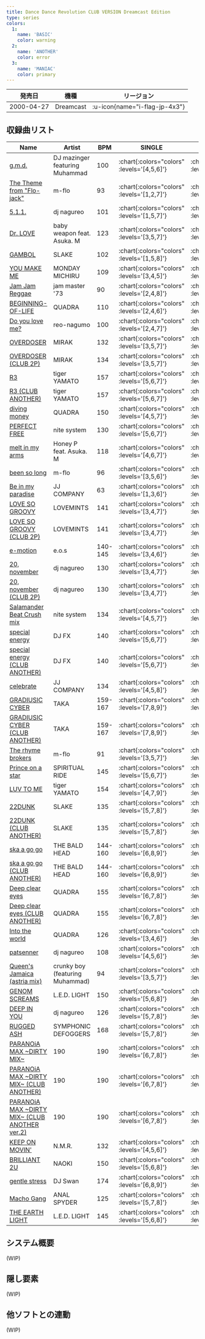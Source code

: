 ```yaml
---
title: Dance Dance Revolution CLUB VERSION Dreamcast Edition
type: series
colors:
  1:
    name: 'BASIC'
    color: warning
  2:
    name: 'ANOTHER'
    color: error
  3:
    name: 'MANIAC'
    color: primary
---
```


|発売日|機種|リージョン|
|------|----|---------|
|2000-04-27|Dreamcast| :u-icon{name="i-flag-jp-4x3"} |

## 収録曲リスト

|Name|Artist|BPM|SINGLE|DOUBLE|
|----|------|---|------|------|
|[g.m.d.](/playstation-jp/club-vol1/g-m-d)|DJ mazinger featuring Muhammad|100| :chart{:colors="colors" :levels='[4,5,6]'} | :chart{:colors="colors" :levels='[5,7]'} |
|[The Theme from "Flo-jack"](/playstation-jp/club-vol1/the-theme-from-flo-jack)|m-flo|93| :chart{:colors="colors" :levels='[1,2,7]'} | :chart{:colors="colors" :levels='[2,7]'} |
|[5.1.1.](/playstation-jp/club-vol1/5-1-1)|dj nagureo|101| :chart{:colors="colors" :levels='[1,5,7]'} | :chart{:colors="colors" :levels='[2,5]'} |
|[Dr. LOVE](/playstation-jp/club-vol1/dr-love)|baby weapon feat. Asuka. M|123| :chart{:colors="colors" :levels='[3,5,7]'} | :chart{:colors="colors" :levels='[3,5]'} |
|[GAMBOL](/playstation-jp/club-vol1/gambol)|SLAKE|102| :chart{:colors="colors" :levels='[1,5,8]'} | :chart{:colors="colors" :levels='[4,7]'} |
|[YOU MAKE ME](/playstation-jp/club-vol2/you-make-me)|MONDAY MICHIRU|109| :chart{:colors="colors" :levels='[3,4,5]'} | :chart{:colors="colors" :levels='[4,5]'} |
|[Jam Jam Reggae](/playstation-jp/club-vol1/jam-jam-reggae)|jam master '73|90| :chart{:colors="colors" :levels='[2,4,8]'} | :chart{:colors="colors" :levels='[3,7]'} |
|[BEGINNING-OF-LIFE](/playstation-jp/club-vol1/beginning-of-life)|QUADRA|110| :chart{:colors="colors" :levels='[2,4,6]'} | :chart{:colors="colors" :levels='[3,6]'} |
|[Do you love me?](/playstation-jp/club-vol1/do-you-love-me)|reo-nagumo|100| :chart{:colors="colors" :levels='[2,4,7]'} | :chart{:colors="colors" :levels='[2,6]'} |
|[OVERDOSER](/playstation-jp/club-vol1/overdoser)|MIRAK|132| :chart{:colors="colors" :levels='[3,5,7]'} | :chart{:colors="colors" :levels='[4,7]'} |
|[OVERDOSER (CLUB 2P)](/playstation-jp/club-vol2/overdoser-2p)|MIRAK|134| :chart{:colors="colors" :levels='[3,5,7]'} | :chart{:colors="colors" :levels='[4,7]'} |
|[R3](/playstation-jp/club-vol1/r3)|tiger YAMATO|157| :chart{:colors="colors" :levels='[5,6,7]'} | :chart{:colors="colors" :levels='[6,8]'} |
|[R3 (CLUB ANOTHER)](/playstation-jp/club-vol2/r3-another)|tiger YAMATO|157| :chart{:colors="colors" :levels='[5,6,7]'} | :chart{:colors="colors" :levels='[6,8]'} |
|[diving money](/playstation-jp/club-vol1/diving-money)|QUADRA|150| :chart{:colors="colors" :levels='[4,5,7]'} | :chart{:colors="colors" :levels='[5,8]'} |
|[PERFECT FREE](/playstation-jp/club-vol1/perfect-free)|nite system|130| :chart{:colors="colors" :levels='[5,6,7]'} | :chart{:colors="colors" :levels='[6,7]'} |
|[melt in my arms](/playstation-jp/club-vol1/melt-in-my-arms)|Honey P feat. Asuka. M|118| :chart{:colors="colors" :levels='[4,6,7]'} | :chart{:colors="colors" :levels='[4,5]'} |
|[been so long](/playstation-jp/club-vol2/been-so-long)|m-flo|96| :chart{:colors="colors" :levels='[3,5,6]'} | :chart{:colors="colors" :levels='[3,6]'} |
|[Be in my paradise](/playstation-jp/club-vol1/be-in-my-paradise)|JJ COMPANY|63| :chart{:colors="colors" :levels='[1,3,6]'} | :chart{:colors="colors" :levels='[3,7]'} |
|[LOVE SO GROOVY](/playstation-jp/club-vol1/love-so-groovy)|LOVEMINTS|141| :chart{:colors="colors" :levels='[3,4,7]'} | :chart{:colors="colors" :levels='[4,7]'} |
|[LOVE SO GROOVY (CLUB 2P)](/playstation-jp/club-vol2/love-so-groovy-2p)|LOVEMINTS|141| :chart{:colors="colors" :levels='[3,4,7]'} | :chart{:colors="colors" :levels='[4,7]'} |
|[e-motion](/playstation-jp/club-vol1/e-motion)|e.o.s|140-145| :chart{:colors="colors" :levels='[3,4,6]'} | :chart{:colors="colors" :levels='[5,6]'} |
|[20, november](/playstation-jp/club-vol1/20-november)|dj nagureo|130| :chart{:colors="colors" :levels='[3,4,7]'} | :chart{:colors="colors" :levels='[4,7]'} |
|[20, november (CLUB 2P)](/playstation-jp/club-vol2/20-november-2p)|dj nagureo|130| :chart{:colors="colors" :levels='[3,4,7]'} | :chart{:colors="colors" :levels='[4,7]'} |
|[Salamander Beat Crush mix](/playstation-jp/club-vol1/salamander-beat-crush-mix)|nite system|134| :chart{:colors="colors" :levels='[4,5,7]'} | :chart{:colors="colors" :levels='[4,6]'} |
|[special energy](/playstation-jp/club-vol1/special-energy)|DJ FX|140| :chart{:colors="colors" :levels='[5,6,7]'} | :chart{:colors="colors" :levels='[6,7]'} |
|[special energy (CLUB ANOTHER)](/playstation-jp/club-vol2/special-energy-another)|DJ FX|140| :chart{:colors="colors" :levels='[5,6,7]'} | :chart{:colors="colors" :levels='[6,7]'} |
|[celebrate](/playstation-jp/club-vol1/celebrate)|JJ COMPANY|134| :chart{:colors="colors" :levels='[4,5,8]'} | :chart{:colors="colors" :levels='[3,8]'} |
|[GRADIUSIC CYBER](/playstation-jp/club-vol1/gradiusic-cyber)|TAKA|159-167| :chart{:colors="colors" :levels='[7,8,9]'} | :chart{:colors="colors" :levels='[7,9]'} |
|[GRADIUSIC CYBER (CLUB ANOTHER)](/playstation-jp/club-vol2/gradiusic-cyber-another)|TAKA|159-167| :chart{:colors="colors" :levels='[7,8,9]'} | :chart{:colors="colors" :levels='[7,9]'} |
|[The rhyme brokers](/playstation-jp/club-vol2/the-rhyme-brokers)|m-flo|91| :chart{:colors="colors" :levels='[3,5,7]'} | :chart{:colors="colors" :levels='[5,7]'} |
|[Prince on a star](/playstation-jp/club-vol1/prince-on-a-star)|SPIRITUAL RIDE|145| :chart{:colors="colors" :levels='[5,6,7]'} | :chart{:colors="colors" :levels='[6,7]'} |
|[LUV TO ME](/playstation-jp/club-vol1/luv-to-me)|tiger YAMATO|154| :chart{:colors="colors" :levels='[4,7,9]'} | :chart{:colors="colors" :levels='[4,8]'} |
|[22DUNK](/playstation-jp/club-vol1/22dunk)|SLAKE|135| :chart{:colors="colors" :levels='[5,7,8]'} | :chart{:colors="colors" :levels='[5,8]'} |
|[22DUNK (CLUB ANOTHER)](/playstation-jp/club-vol2/22dunk-another)|SLAKE|135| :chart{:colors="colors" :levels='[5,7,8]'} | :chart{:colors="colors" :levels='[5,8]'} |
|[ska a go go](/playstation-jp/club-vol1/ska-a-go-go)|THE BALD HEAD|144-160| :chart{:colors="colors" :levels='[6,8,9]'} | :chart{:colors="colors" :levels='[6,8]'} |
|[ska a go go (CLUB ANOTHER)](/playstation-jp/club-vol2/ska-a-go-go-another)|THE BALD HEAD|144-160| :chart{:colors="colors" :levels='[6,8,9]'} | :chart{:colors="colors" :levels='[6,8]'} |
|[Deep clear eyes](/playstation-jp/club-vol1/deep-clear-eyes)|QUADRA|155| :chart{:colors="colors" :levels='[6,7,8]'} | :chart{:colors="colors" :levels='[6,7]'} |
|[Deep clear eyes (CLUB ANOTHER)](/playstation-jp/club-vol2/deep-clear-eyes-another)|QUADRA|155| :chart{:colors="colors" :levels='[6,7,8]'} | :chart{:colors="colors" :levels='[6,7]'} |
|[Into the world](/playstation-jp/club-vol2/into-the-world)|QUADRA|126| :chart{:colors="colors" :levels='[3,4,6]'} | :chart{:colors="colors" :levels='[4,6]'} |
|[patsenner](/playstation-jp/club-vol2/patsenner)|dj nagureo|108| :chart{:colors="colors" :levels='[4,5,6]'} | :chart{:colors="colors" :levels='[5,7]'} |
|[Queen's Jamaica (astria mix)](/playstation-jp/club-vol2/queens-jamaica)|crunky boy (featuring Muhammad)|94| :chart{:colors="colors" :levels='[3,5,7]'} | :chart{:colors="colors" :levels='[4,7]'} |
|[GENOM SCREAMS](/playstation-jp/club-vol2/genom-screams)|L.E.D. LIGHT|150| :chart{:colors="colors" :levels='[5,6,8]'} | :chart{:colors="colors" :levels='[6,8]'} |
|[DEEP IN YOU](/playstation-jp/club-vol2/deep-in-you)|dj nagureo|126| :chart{:colors="colors" :levels='[5,7,8]'} | :chart{:colors="colors" :levels='[5,8]'} |
|[RUGGED ASH](/playstation-jp/club-vol2/rugged-ash)|SYMPHONIC DEFOGGERS|168| :chart{:colors="colors" :levels='[5,7,8]'} | :chart{:colors="colors" :levels='[5,7]'} |
|[PARANOiA MAX \~DIRTY MIX\~](/playstation-jp/1st/paranoia-max)|190|190| :chart{:colors="colors" :levels='[6,7,8]'} | :chart{:colors="colors" :levels='[7,9]'} |
|[PARANOiA MAX \~DIRTY MIX\~ (CLUB ANOTHER)](/playstation-jp/1st/paranoia-max)|190|190| :chart{:colors="colors" :levels='[6,7,8]'} | :chart{:colors="colors" :levels='[7,9]'} |
|[PARANOiA MAX \~DIRTY MIX\~ (CLUB ANOTHER ver.2)](/playstation-jp/1st/paranoia-max)|190|190| :chart{:colors="colors" :levels='[6,7,8]'} | :chart{:colors="colors" :levels='[7,9]'} |
|[KEEP ON MOVIN'](/playstation-jp/2nd/keep-on-movin)|N.M.R.|132| :chart{:colors="colors" :levels='[4,5,6]'} | :chart{:colors="colors" :levels='[4,6]'} |
|[BRILLIANT 2U](/playstation-jp/2nd/brilliant-2u)|NAOKI|150| :chart{:colors="colors" :levels='[5,6,8]'} | :chart{:colors="colors" :levels='[5,7]'} |
|[gentle stress](/playstation-jp/club-vol2/gentle-stress)|DJ Swan|174| :chart{:colors="colors" :levels='[6,8,9]'} | :chart{:colors="colors" :levels='[6,8]'} |
|[Macho Gang](/playstation-jp/club-vol2/macho-gang)|ANAL SPYDER|125| :chart{:colors="colors" :levels='[5,7,8]'} | :chart{:colors="colors" :levels='[7,8]'} |
|[THE EARTH LIGHT](/playstation-jp/club-vol2/the-earth-light)|L.E.D. LIGHT|145| :chart{:colors="colors" :levels='[5,6,8]'} | :chart{:colors="colors" :levels='[6,8]'} |

## システム概要

(WIP)

## 隠し要素

(WIP)

## 他ソフトとの連動

(WIP)

